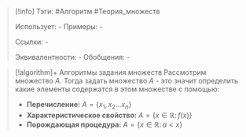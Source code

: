 > [!info]
> Тэги: #Алгоритм #Теория_множеств 
> 
> Использует: *-*
> Примеры: *-*
> 
> Ссылки: *-*
> 
> Эквивалентности: *-*
> Обобщения: *-*

> [!algorithm]+ Алгоритмы задания множеств
> Рассмотрим множество $A$. Тогда задать множество $A$ - это значит определить какие элементы содержатся в этом множестве с помощью: 
> * **Перечисление:** $A = \{x_1, x_2 ... x_n\}$
> * **Характеристическое свойство:** $A=\{x\in\mathbb{R}\colon f(x)\}$
> * **Порождающая процедура:** $A = \{x \in \mathbb{R} \colon a < x\}$